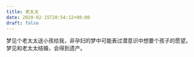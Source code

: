 ```yaml
---
title: 老太太
date: 2020-02-15T20:54:12+08:00
draft: false
---
```


梦见个老太太送小孩给我，非孕妇的梦中可能表过潜意识中想要个孩子的愿望。
梦见和老太太结婚，会得到遗产。
